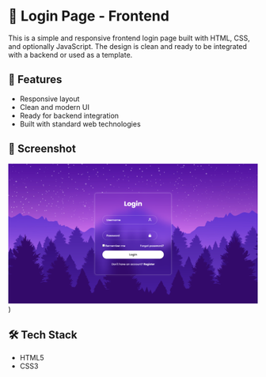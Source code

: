 # 🔐 Login Page - Frontend

This is a simple and responsive frontend login page built with HTML, CSS, and optionally JavaScript. The design is clean and ready to be integrated with a backend or used as a template.

## 🚀 Features

- Responsive layout
- Clean and modern UI
- Ready for backend integration
- Built with standard web technologies

## 📸 Screenshot

![Login Page Screenshot](https://github.com/subairnifras/login-page-design-2/blob/539781094ce007a228ecbfb619a08330ff41cd74/Screenshot%202025-07-26%20201352.png)) 

## 🛠️ Tech Stack

- HTML5
- CSS3
